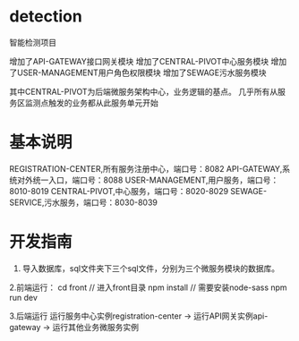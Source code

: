 # detection
智能检测项目

增加了API-GATEWAY接口网关模块
增加了CENTRAL-PIVOT中心服务模块
增加了USER-MANAGEMENT用户角色权限模块
增加了SEWAGE污水服务模块

其中CENTRAL-PIVOT为后端微服务架构中心，业务逻辑的基点。
几乎所有从服务区监测点触发的业务都从此服务单元开始

# 基本说明
REGISTRATION-CENTER,所有服务注册中心，端口号：8082
API-GATEWAY,系统对外统一入口，端口号：8088
USER-MANAGEMENT,用户服务，端口号：8010-8019
CENTRAL-PIVOT,中心服务，端口号：8020-8029
SEWAGE-SERVICE,污水服务，端口号：8030-8039

# 开发指南
1. 导入数据库，sql文件夹下三个sql文件，分别为三个微服务模块的数据库。

2.前端运行：
cd front  // 进入front目录
npm install // 需要安装node-sass
npm run dev

3.后端运行
运行服务中心实例registration-center -> 运行API网关实例api-gateway
-> 运行其他业务微服务实例